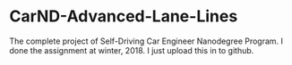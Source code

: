 # CarND-Advanced-Lane-Lines
The complete project of Self-Driving Car Engineer Nanodegree Program.  I done the assignment at winter, 2018. I just upload this in to github.
